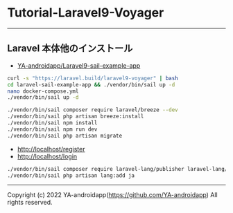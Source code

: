 # Tutorial-Laravel9-Voyager

---

## Laravel 本体他のインストール

- [YA-androidapp/Laravel9-sail-example-app](https://github.com/YA-androidapp/Laravel9-sail-example-app#readme)

```bash
curl -s "https://laravel.build/laravel9-voyager" | bash
cd laravel-sail-example-app && ./vendor/bin/sail up -d
nano docker-compose.yml
./vendor/bin/sail up -d

./vendor/bin/sail composer require laravel/breeze --dev
./vendor/bin/sail php artisan breeze:install
./vendor/bin/sail npm install
./vendor/bin/sail npm run dev
./vendor/bin/sail php artisan migrate
```

- [http://localhost/register](http://localhost/register)
- [http://localhost/login](http://localhost/login)

```bash
./vendor/bin/sail composer require laravel-lang/publisher laravel-lang/lang --dev
./vendor/bin/sail php artisan lang:add ja
```

---

Copyright (c) 2022 YA-androidapp(<https://github.com/YA-androidapp>) All rights reserved.
